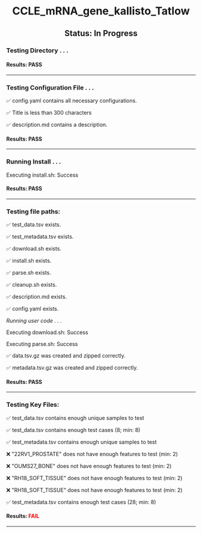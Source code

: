 <h1><center>CCLE_mRNA_gene_kallisto_Tatlow</center></h1>
<h2><center> Status: In Progress </center></h2>

### Testing Directory . . .

#### Results: PASS
---
### Testing Configuration File . . .

&#9989;	config.yaml contains all necessary configurations.

&#9989;	Title is less than 300 characters

&#9989;	description.md contains a description.

#### Results: PASS
---
### Running Install . . .

Executing install.sh: Success

#### Results: PASS
---

### Testing file paths:

&#9989;	test_data.tsv exists.

&#9989;	test_metadata.tsv exists.

&#9989;	download.sh exists.

&#9989;	install.sh exists.

&#9989;	parse.sh exists.

&#9989;	cleanup.sh exists.

&#9989;	description.md exists.

&#9989;	config.yaml exists.

*Running user code . . .*

Executing download.sh: Success

Executing parse.sh: Success

&#9989;	data.tsv.gz was created and zipped correctly.

&#9989;	metadata.tsv.gz was created and zipped correctly.

#### Results: PASS
---
### Testing Key Files:

&#9989;	test_data.tsv contains enough unique samples to test

&#9989;	test_data.tsv contains enough test cases (8; min: 8)

&#9989;	test_metadata.tsv contains enough unique samples to test

&#10060;	"22RV1_PROSTATE" does not have enough features to test (min: 2)

&#10060;	"OUMS27_BONE" does not have enough features to test (min: 2)

&#10060;	"RH18_SOFT_TISSUE\" does not have enough features to test (min: 2)

&#10060;	"RH18_SOFT_TISSUE" does not have enough features to test (min: 2)

&#9989;	test_metadata.tsv contains enough test cases (28; min: 8)

#### Results: **<font color="red">FAIL</font>**
---
